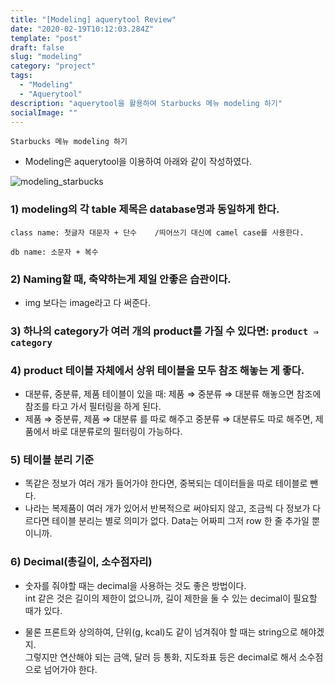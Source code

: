 ```yaml
---
title: "[Modeling] aquerytool Review"
date: "2020-02-19T10:12:03.284Z"
template: "post"
draft: false
slug: "modeling"
category: "project"
tags:
  - "Modeling"
  - "Aquerytool"
description: "aquerytool을 활용하여 Starbucks 메뉴 modeling 하기"
socialImage: ""
---
```


```
Starbucks 메뉴 modeling 하기
```

- Modeling은 aquerytool을 이용하여 아래와 같이 작성하였다.

![modeling_starbucks](https://user-images.githubusercontent.com/53142539/77428924-37a63300-6e1c-11ea-8549-680be3aaeaa1.png)

### 1) modeling의 각 table 제목은 database명과 동일하게 한다.

    class name: 첫글자 대문자 + 단수    /띄어쓰기 대신에 camel case를 사용한다.
    
    db name: 소문자 + 복수

### 2) Naming할 때, 축약하는게 제일 안좋은 습관이다.

- img 보다는 image라고 다 써준다.

### 3) 하나의 category가 여러 개의 product를 가질 수 있다면: `product ⇒ category`

### 4) product 테이블 자체에서 상위 테이블을 모두  참조 해놓는 게 좋다.

- 대분류, 중분류, 제품 테이블이 있을 때: 제품 ⇒ 중분류 ⇒ 대분류 해놓으면 참조에 참조를 타고 가서 필터링을 하게 된다.
- 제품 ⇒ 중분류, 제품 ⇒ 대분류 를 따로 해주고 중분류 ⇒ 대분류도 따로 해주면, 제품에서 바로 대분류로의 필터링이 가능하다.

### 5) 테이블 분리 기준

- 똑같은 정보가 여러 개가 들어가야 한다면, 중복되는 데이터들을 따로 테이블로 뺀다.
- 나라는 복제품이 여러 개가 있어서 반복적으로 써야되지 않고, 조금씩 다 정보가 다르다면 테이블 분리는 별로 의미가 없다. Data는 어짜피 그저 row 한 줄 추가일 뿐이니까.

### 6) Decimal(총길이, 소수점자리)

- 숫자를 줘야할 때는 decimal을 사용하는 것도 좋은 방법이다.\
    int 같은 것은 길이의 제한이 없으니까, 길이 제한을 둘 수 있는 decimal이 필요할 때가 있다.

- 물론 프론트와 상의하여, 단위(g, kcal)도 같이 넘겨줘야 할 때는 string으로 해야겠지.\
    그렇지만 연산해야 되는 금액, 달러 등 통화, 지도좌표 등은 decimal로 해서 소수점으로 넘어가야 한다.